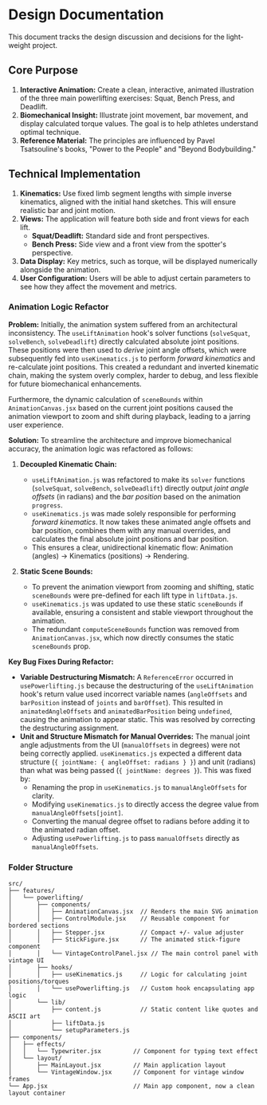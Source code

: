 # Design Documentation

This document tracks the design discussion and decisions for the light-weight project.

## Core Purpose

1.  **Interactive Animation:** Create a clean, interactive, animated illustration of the three main powerlifting exercises: Squat, Bench Press, and Deadlift.
2.  **Biomechanical Insight:** Illustrate joint movement, bar movement, and display calculated torque values. The goal is to help athletes understand optimal technique.
3.  **Reference Material:** The principles are influenced by Pavel Tsatsouline's books, "Power to the People" and "Beyond Bodybuilding."

## Technical Implementation

1.  **Kinematics:** Use fixed limb segment lengths with simple inverse kinematics, aligned with the initial hand sketches. This will ensure realistic bar and joint motion.
2.  **Views:** The application will feature both side and front views for each lift.
    *   **Squat/Deadlift:** Standard side and front perspectives.
    *   **Bench Press:** Side view and a front view from the spotter's perspective.
3.  **Data Display:** Key metrics, such as torque, will be displayed numerically alongside the animation.
4.  **User Configuration:** Users will be able to adjust certain parameters to see how they affect the movement and metrics.

### Animation Logic Refactor

**Problem:**
Initially, the animation system suffered from an architectural inconsistency. The `useLiftAnimation` hook's solver functions (`solveSquat`, `solveBench`, `solveDeadlift`) directly calculated absolute joint positions. These positions were then used to *derive* joint angle offsets, which were subsequently fed into `useKinematics.js` to perform *forward kinematics* and re-calculate joint positions. This created a redundant and inverted kinematic chain, making the system overly complex, harder to debug, and less flexible for future biomechanical enhancements.

Furthermore, the dynamic calculation of `sceneBounds` within `AnimationCanvas.jsx` based on the current joint positions caused the animation viewport to zoom and shift during playback, leading to a jarring user experience.

**Solution:**
To streamline the architecture and improve biomechanical accuracy, the animation logic was refactored as follows:

1.  **Decoupled Kinematic Chain:**
    *   `useLiftAnimation.js` was refactored to make its `solver` functions (`solveSquat`, `solveBench`, `solveDeadlift`) directly output *joint angle offsets* (in radians) and the *bar position* based on the animation `progress`.
    *   `useKinematics.js` was made solely responsible for performing *forward kinematics*. It now takes these animated angle offsets and bar position, combines them with any manual overrides, and calculates the final absolute joint positions and bar position.
    *   This ensures a clear, unidirectional kinematic flow: Animation (angles) -> Kinematics (positions) -> Rendering.

2.  **Static Scene Bounds:**
    *   To prevent the animation viewport from zooming and shifting, static `sceneBounds` were pre-defined for each lift type in `liftData.js`.
    *   `useKinematics.js` was updated to use these static `sceneBounds` if available, ensuring a consistent and stable viewport throughout the animation.
    *   The redundant `computeSceneBounds` function was removed from `AnimationCanvas.jsx`, which now directly consumes the static `sceneBounds` prop.

**Key Bug Fixes During Refactor:**

*   **Variable Destructuring Mismatch:** A `ReferenceError` occurred in `usePowerlifting.js` because the destructuring of the `useLiftAnimation` hook's return value used incorrect variable names (`angleOffsets` and `barPosition` instead of `joints` and `barOffset`). This resulted in `animatedAngleOffsets` and `animatedBarPosition` being `undefined`, causing the animation to appear static. This was resolved by correcting the destructuring assignment.
*   **Unit and Structure Mismatch for Manual Overrides:** The manual joint angle adjustments from the UI (`manualOffsets` in degrees) were not being correctly applied. `useKinematics.js` expected a different data structure (`{ jointName: { angleOffset: radians } }`) and unit (radians) than what was being passed (`{ jointName: degrees }`). This was fixed by:
    *   Renaming the prop in `useKinematics.js` to `manualAngleOffsets` for clarity.
    *   Modifying `useKinematics.js` to directly access the degree value from `manualAngleOffsets[joint]`.
    *   Converting the manual degree offset to radians before adding it to the animated radian offset.
    *   Adjusting `usePowerlifting.js` to pass `manualOffsets` directly as `manualAngleOffsets`.

### Folder Structure

```
src/
├── features/
│   └── powerlifting/
│       ├── components/
│       │   ├── AnimationCanvas.jsx  // Renders the main SVG animation
│       │   ├── ControlModule.jsx    // Reusable component for bordered sections
│       │   ├── Stepper.jsx          // Compact +/- value adjuster
│       │   ├── StickFigure.jsx      // The animated stick-figure component
│       │   └── VintageControlPanel.jsx // The main control panel with vintage UI
│       ├── hooks/
│       │   ├── useKinematics.js     // Logic for calculating joint positions/torques
│       │   └── usePowerlifting.js   // Custom hook encapsulating app logic
│       └── lib/
│           ├── content.js           // Static content like quotes and ASCII art
│           ├── liftData.js
│           └── setupParameters.js
├── components/
│   ├── effects/
│   │   └── Typewriter.jsx         // Component for typing text effect
│   └── layout/
│       ├── MainLayout.jsx         // Main application layout
│       └── VintageWindow.jsx      // Component for vintage window frames
└── App.jsx                        // Main app component, now a clean layout container
```